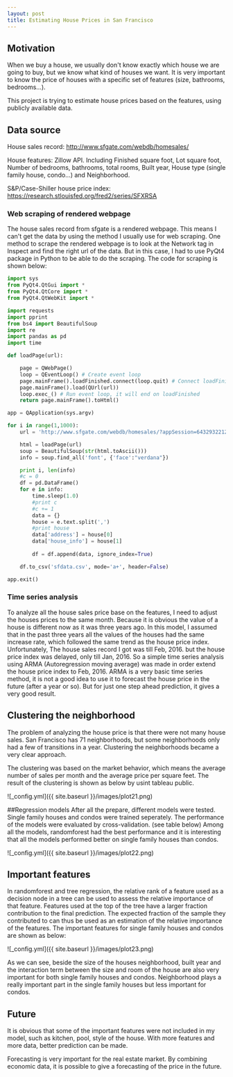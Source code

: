 ```yaml
---
layout: post
title: Estimating House Prices in San Francisco
---
```


## Motivation
When we buy a house, we usually don't know exactly which house we are going to buy, but we know what kind of houses we want.
It is very important to know the price of houses with a specific set of features (size, bathrooms, bedrooms...).

This project is trying to estimate house prices based on the features, using publicly available data.

## Data source
House sales record: http://www.sfgate.com/webdb/homesales/

House features: Zillow API. Including Finished square foot, Lot square foot, Number of bedrooms, bathrooms, total rooms, Built year, House type (single family house, condo…)
and Neighborhood.

S&P/Case-Shiller house price index: https://research.stlouisfed.org/fred2/series/SFXRSA

### Web scraping of rendered webpage
The house sales record from sfgate is a rendered webpage. This means I can't get the data by using the method I usually use for web scraping.
One method to scrape the rendered webpage is to look at the Network tag in Inspect and find the right url of the data.
But in this case, I had to use PyQt4 package in Python to be able to do the scraping.
The code for scraping is shown below:

```python
import sys
from PyQt4.QtGui import *
from PyQt4.QtCore import *
from PyQt4.QtWebKit import *

import requests
import pprint
from bs4 import BeautifulSoup
import re
import pandas as pd
import time

def loadPage(url):

    page = QWebPage()
    loop = QEventLoop() # Create event loop
    page.mainFrame().loadFinished.connect(loop.quit) # Connect loadFinished to loop quit
    page.mainFrame().load(QUrl(url))
    loop.exec_() # Run event loop, it will end on loadFinished
    return page.mainFrame().toHtml()

app = QApplication(sys.argv)

for i in range(1,1000): 
    url = 'http://www.sfgate.com/webdb/homesales/?appSession=64329322129873111204574554973483280103329065656847042053181216317168570306162401356813312547725230111651362605283184354571771674&RecordID=&PageID=2&PrevPageID=1&cpipage='+str(i)+'&CPISortType=&CPIorderBy='

    html = loadPage(url)
    soup = BeautifulSoup(str(html.toAscii()))
    info = soup.find_all('font', {'face':"verdana"})

    print i, len(info)
    #c = 0
    df = pd.DataFrame()
    for e in info:
        time.sleep(1.0)
        #print c
        #c += 1
        data = {}
        house = e.text.split(',')
        #print house
        data['address'] = house[0]
        data['house_info'] = house[1]
        
        df = df.append(data, ignore_index=True)

    df.to_csv('sfdata.csv', mode='a+', header=False)

app.exit()
```

### Time series analysis
To analyze all the house sales price base on the features, I need to adjust the houses prices to the same month. Because it is obvious
the value of a house is different now as it was three years ago.
In this model, I assumed that in the past three years all the values of the houses had the same increase rate, which followed the same 
trend as the house price index.
Unfortunately, The house sales record I got was till Feb, 2016. but the house price index was delayed, only till Jan, 2016.
So a simple time series analysis using ARMA (Autoregression moving average) was made in order extend the house price index to Feb, 2016.
ARMA is a very basic time series method, it is not a good idea to use it to forecast the house price in the future (after a year or so).
But for just one step ahead prediction, it gives a very good result.

## Clustering the neighborhood
The problem of analyzing the house price is that there were not many house sales. San Francisco has 71 neighborhoods, but some neighborhoods
only had a few of transitions in a year. Clustering the neighborhoods became a very clear approach.

The clustering was based on the market behavior, which means the average number of sales per month and the average price per square feet.
The result of the clustering is shown as below by usint tableau public.

![_config.yml]({{ site.baseurl }}/images/plot21.png)

##Regression models
After all the prepare, different models were tested. Single family houses and condos were trained seperately.
The performance of the models were evaluated by cross-validation. (see table below)
Among all the models, randomforest had the best performance and it is interesting that all the models performed better on single family
houses than condos.

![_config.yml]({{ site.baseurl }}/images/plot22.png)

## Important features
In randomforest and tree regression, the relative rank of a feature used as a decision node in a tree can be used to assess the relative
importance of that feature. Features used at the top of the tree have a larger fraction contribution to the final prediction. The expected
fraction of the sample they contributed to can thus be used as an estimation of the relative importance of the features.
The important features for single family houses and condos are shown as below:

![_config.yml]({{ site.baseurl }}/images/plot23.png)

As we can see, beside the size of the houses neighborhood, built year and the interaction term between the size and room of the house 
are also very important for both single family houses and condos. Neighborhood plays a really important part in the single family houses
but less important for condos. 

## Future
It is obvious that some of the important features were not included in my model, such as kitchen, pool, style of the house.
With more features and more data, better prediction can be made.

Forecasting is very important for the real estate market. 
By combining economic data, it is possible to give a forecasting of the price in the future.



